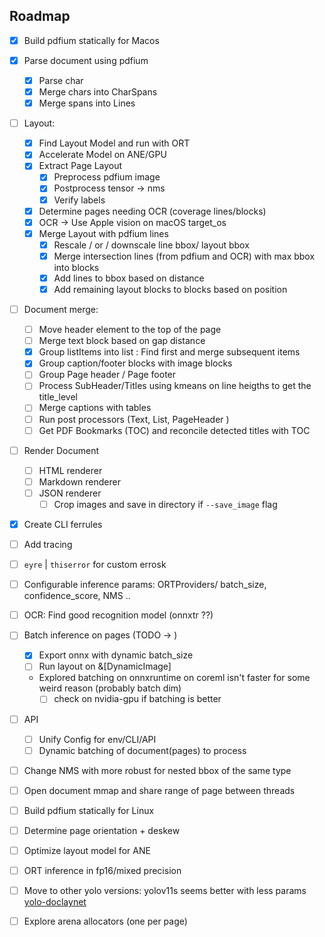 ## Roadmap

- [x] Build pdfium statically for Macos

- [x] Parse document using pdfium

  - [x] Parse char
  - [x] Merge chars into CharSpans
  - [x] Merge spans into Lines

- [ ] Layout:

  - [x] Find Layout Model and run with ORT
  - [x] Accelerate Model on ANE/GPU
  - [x] Extract Page Layout
    - [x] Preprocess pdfium image
    - [x] Postprocess tensor -> nms
    - [x] Verify labels
  - [x] Determine pages needing OCR (coverage lines/blocks)
  - [x] OCR -> Use Apple vision on macOS target_os
  - [x] Merge Layout with pdfium lines
    - [x] Rescale / or / downscale line bbox/ layout bbox
    - [x] Merge intersection lines (from pdfium and OCR) with max bbox into blocks
    - [x] Add lines to bbox based on distance
    - [x] Add remaining layout blocks to blocks based on position

- [ ] Document merge:

  - [ ] Move header element to the top of the page
  - [ ] Merge text block based on gap distance
  - [x] Group listItems into list : Find first and merge subsequent items
  - [x] Group caption/footer blocks with image blocks
  - [ ] Group Page header / Page footer
  - [ ] Process SubHeader/Titles using kmeans on line heigths to get the title_level
  - [ ] Merge captions with tables
  - [ ] Run post processors (Text, List, PageHeader )
  - [ ] Get PDF Bookmarks (TOC) and reconcile detected titles with TOC

- [ ] Render Document

  - [ ] HTML renderer
  - [ ] Markdown renderer
  - [ ] JSON renderer
    - [ ] Crop images and save in directory if `--save_image` flag

- [x] Create CLI ferrules
- [ ] Add tracing
- [ ] `eyre` | `thiserror` for custom errosk
- [ ] Configurable inference params: ORTProviders/ batch_size, confidence_score, NMS ..

- [ ] OCR: Find good recognition model (onnxtr ??)

- [ ] Batch inference on pages (TODO -> )

  - [x] Export onnx with dynamic batch_size
  - [ ] Run layout on &[DynamicImage]
  - Explored batching on onnxruntime on coreml isn't faster for some weird reason (probably batch dim)
    - [ ] check on nvidia-gpu if batching is better

- [ ] API

  - [ ] Unify Config for env/CLI/API
  - [ ] Dynamic batching of document(pages) to process

- [ ] Change NMS with more robust for nested bbox of the same type
- [ ] Open document mmap and share range of page between threads
- [ ] Build pdfium statically for Linux
- [ ] Determine page orientation + deskew
- [ ] Optimize layout model for ANE
- [ ] ORT inference in fp16/mixed precision
- [ ] Move to other yolo versions: yolov11s seems better with less params [yolo-doclaynet](https://github.com/ppaanngggg/yolo-doclaynet)
- [ ] Explore arena allocators (one per page)
